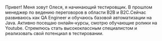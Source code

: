 Привет! Меня зовут Олеся, я начинающий тестировщик.
В прошлом менеджер по ведению переговоров в области B2B и B2C.Сейчас развиваюсь как QA Engineer и обучаюсь базовой автоматизации на Java. Активно посещаю онлайн-курсы, смотрю обучающие ролики на Youtube. Стремлюсь стать высококлассным специалистом и реализовать свой потенциал в тестировании. 
